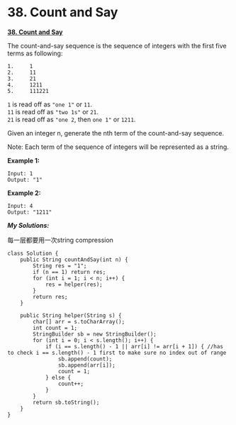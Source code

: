 # 38. Count and Say

 [**38. Count and Say**](https://leetcode.com/problems/count-and-say/description/)

The count-and-say sequence is the sequence of integers with the first five terms as following:

```text
1.     1
2.     11
3.     21
4.     1211
5.     111221
```

`1` is read off as `"one 1"` or `11`.  
`11` is read off as `"two 1s"` or `21`.  
`21` is read off as `"one 2`, then `one 1"` or `1211`.  


Given an integer n, generate the nth term of the count-and-say sequence.

Note: Each term of the sequence of integers will be represented as a string.

**Example 1:**

```text
Input: 1
Output: "1"
```

**Example 2:**

```text
Input: 4
Output: "1211"
```

_**My Solutions:**_

每一层都要用一次string compression

```text
class Solution {
    public String countAndSay(int n) {
        String res = "1";
        if (n == 1) return res;
        for (int i = 1; i < n; i++) {
            res = helper(res);
        }
        return res;
    }
    
    public String helper(String s) {
        char[] arr = s.toCharArray();
        int count = 1;
        StringBuilder sb = new StringBuilder();
        for (int i = 0; i < s.length(); i++) {
            if (i == s.length() - 1 || arr[i] != arr[i + 1]) { //has to check i == s.length() - 1 first to make sure no index out of range
                sb.append(count);
                sb.append(arr[i]);
                count = 1;
            } else {
                count++;
            }
        }
        return sb.toString();
    } 
}
```

